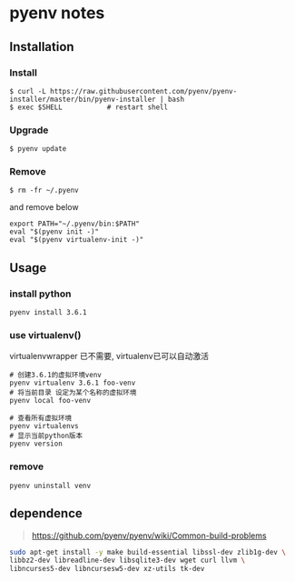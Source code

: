 pyenv notes
===========

Installation
------------

### Install

    $ curl -L https://raw.githubusercontent.com/pyenv/pyenv-installer/master/bin/pyenv-installer | bash
    $ exec $SHELL           # restart shell

### Upgrade

    $ pyenv update

### Remove

    $ rm -fr ~/.pyenv

and remove below

    export PATH="~/.pyenv/bin:$PATH"
    eval "$(pyenv init -)"
    eval "$(pyenv virtualenv-init -)"

Usage
-----

### install python

    pyenv install 3.6.1

### use virtualenv()

virtualenvwrapper 已不需要, virtualenv已可以自动激活

    # 创建3.6.1的虚拟环境venv
    pyenv virtualenv 3.6.1 foo-venv
    # 将当前目录 设定为某个名称的虚拟环境
    pyenv local foo-venv

    # 查看所有虚拟环境
    pyenv virtualenvs
    # 显示当前python版本
    pyenv version

### remove

    pyenv uninstall venv

dependence
----------

> <https://github.com/pyenv/pyenv/wiki/Common-build-problems>

``` sh
sudo apt-get install -y make build-essential libssl-dev zlib1g-dev \
libbz2-dev libreadline-dev libsqlite3-dev wget curl llvm \
libncurses5-dev libncursesw5-dev xz-utils tk-dev
```
